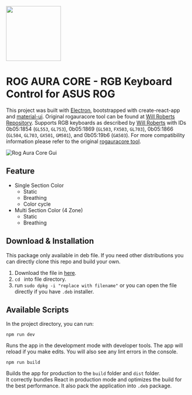 <img src="https://user-images.githubusercontent.com/53269620/136634026-598db9c9-b19a-4933-af37-1cd99e066761.png" width="150"/>

# ROG AURA CORE - RGB Keyboard Control for ASUS ROG 
This project was built with [Electron](https://www.electronjs.org/), bootstrapped with create-react-app and [material-ui](https://mui.com/). Original rogauracore tool can be found at [Will Roberts Repository](https://github.com/wroberts/rogauracore). Supports RGB keyboards as described by [Will Roberts](https://github.com/wroberts/rogauracore) with IDs 0b05:1854 (`GL553`, `GL753`), 0b05:1869 (`GL503`, `FX503`, `GL703`), 0b05:1866 (`GL504`, `GL703`, `GX501`, `GM501`), and 0b05:19b6 (`GA503`). For more compatibility information please refer to the original [rogauracore tool](https://github.com/wroberts/rogauracore).

![Rog Aura Core Gui](https://user-images.githubusercontent.com/53269620/135981590-c8a59315-28c6-46fe-8d05-53bc5909bffa.png)

## Feature
- Single Section Color
  - Static
  - Breathing
  - Color cycle
- Multi Section Color (4 Zone)
  - Static
  - Breathing

## Download & Installation
This package only available in deb file. If you need other distributions you can directly clone this repo and build your own.

1. Download the file in [here](https://github.com/ilhamtubagus/rogauracore-gui/releases).
2. `cd ` into file directory.
3. run `sudo dpkg -i "replace with filename"` or you can open the file directly if you have `.deb` installer.

## Available Scripts

In the project directory, you can run:

` npm run dev `

Runs the app in the development mode with developer tools. The app will reload if you make edits. 
You will also see any lint errors in the console. 

`npm run build`

Builds the app for production to the `build` folder and `dist` folder.\
It correctly bundles React in production mode and optimizes the build for the best performance. It also pack the application into `.deb` package.
